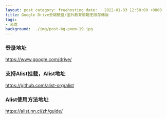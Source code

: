 ```yaml
---
layout: post category: freehosting date:   2022-01-03 12:50:00 +0800
title: Google Drive云端硬盘/国外教育邮箱无限存储版
tags:
- 云盘
background: ../img/post-bg-poem-19.jpg
---
```




### 登录地址<br>
https://www.google.com/drive/

### 支持Alist挂载，Alist地址<br>
https://github.com/alist-org/alist

### Alist使用方法地址<br>
https://alist.nn.ci/zh/guide/
